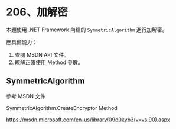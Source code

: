 # 206、加解密

本題使用 .NET Framework 內建的 `SymmetricAlgorithm` 進行加解密。

應具備能力：

1. 查閱 MSDN API 文件。
2. 瞭解正確使用 Method 參數。

## SymmetricAlgorithm

參考 MSDN 文件

SymmetricAlgorithm.CreateEncryptor Method

https://msdn.microsoft.com/en-us/library/09d0kyb3(v=vs.90).aspx

